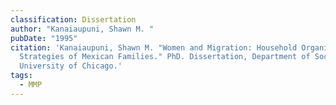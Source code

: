 ```yaml
---
classification: Dissertation
author: "Kanaiaupuni, Shawn M. "
pubDate: "1995"
citation: 'Kanaiaupuni, Shawn M. "Women and Migration: Household Organizational
  Strategies of Mexican Families." PhD. Dissertation, Department of Sociology,
  University of Chicago.'
tags:
  - MMP
---
```

